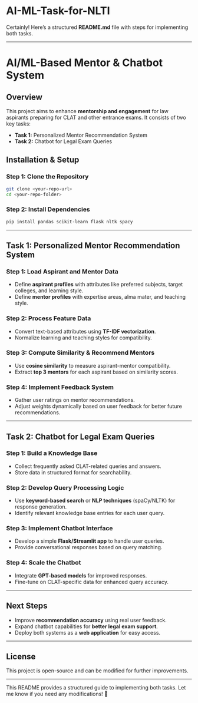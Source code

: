 # AI-ML-Task-for-NLTI
Certainly! Here’s a structured **README.md** file with steps for implementing both tasks.

---

# AI/ML-Based Mentor & Chatbot System  

## Overview  
This project aims to enhance **mentorship and engagement** for law aspirants preparing for CLAT and other entrance exams. It consists of two key tasks:  

- **Task 1:** Personalized Mentor Recommendation System  
- **Task 2:** Chatbot for Legal Exam Queries  

## Installation & Setup  
### Step 1: Clone the Repository  
```bash
git clone <your-repo-url>
cd <your-repo-folder>
```
### Step 2: Install Dependencies  
```bash
pip install pandas scikit-learn flask nltk spacy
```

---

## Task 1: Personalized Mentor Recommendation System  
### Step 1: Load Aspirant and Mentor Data  
- Define **aspirant profiles** with attributes like preferred subjects, target colleges, and learning style.  
- Define **mentor profiles** with expertise areas, alma mater, and teaching style.  

### Step 2: Process Feature Data  
- Convert text-based attributes using **TF-IDF vectorization**.  
- Normalize learning and teaching styles for compatibility.  

### Step 3: Compute Similarity & Recommend Mentors  
- Use **cosine similarity** to measure aspirant-mentor compatibility.  
- Extract **top 3 mentors** for each aspirant based on similarity scores.  

### Step 4: Implement Feedback System  
- Gather user ratings on mentor recommendations.  
- Adjust weights dynamically based on user feedback for better future recommendations.  

---

## Task 2: Chatbot for Legal Exam Queries  
### Step 1: Build a Knowledge Base  
- Collect frequently asked CLAT-related queries and answers.  
- Store data in structured format for searchability.  

### Step 2: Develop Query Processing Logic  
- Use **keyword-based search** or **NLP techniques** (spaCy/NLTK) for response generation.  
- Identify relevant knowledge base entries for each user query.  

### Step 3: Implement Chatbot Interface  
- Develop a simple **Flask/Streamlit app** to handle user queries.  
- Provide conversational responses based on query matching.  

### Step 4: Scale the Chatbot  
- Integrate **GPT-based models** for improved responses.  
- Fine-tune on CLAT-specific data for enhanced query accuracy.  

---

## Next Steps  
- Improve **recommendation accuracy** using real user feedback.  
- Expand chatbot capabilities for **better legal exam support**.  
- Deploy both systems as a **web application** for easy access.  

---

## License  
This project is open-source and can be modified for further improvements.  

---

This README provides a structured guide to implementing both tasks. Let me know if you need any modifications! 🚀
